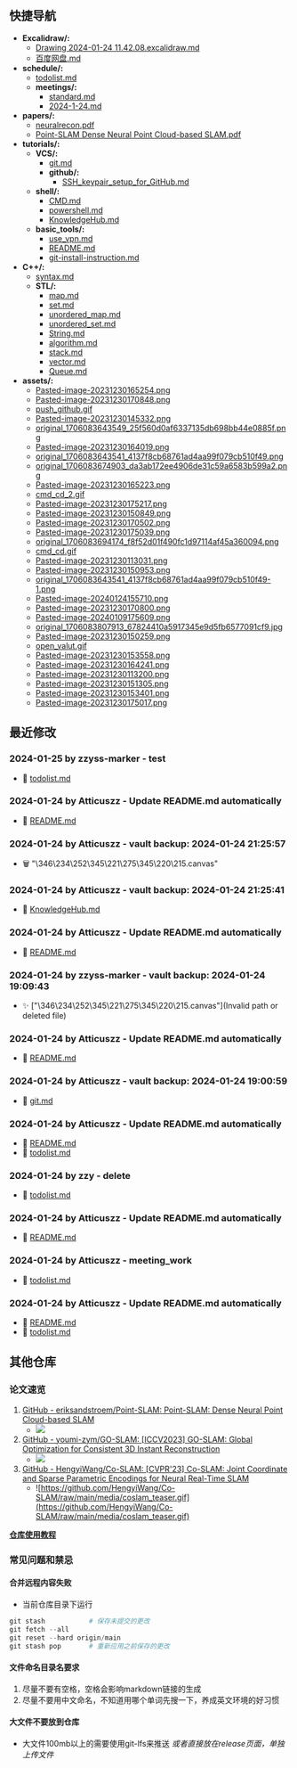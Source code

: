 ## 快捷导航

- **Excalidraw/:**
    - [Drawing 2024-01-24 11.42.08.excalidraw.md](docs/Excalidraw/Drawing%202024-01-24%2011.42.08.excalidraw.md)
  - [百度网盘.md](docs/百度网盘.md)
- **schedule/:**
    - [todolist.md](docs/schedule/todolist.md)
  - **meetings/:**
      - [standard.md](docs/schedule/meetings/standard.md)
      - [2024-1-24.md](docs/schedule/meetings/2024-1-24.md)
- **papers/:**
    - [neuralrecon.pdf](docs/papers/neuralrecon.pdf)
    - [Point-SLAM Dense Neural Point Cloud-based SLAM.pdf](docs/papers/Point-SLAM%20Dense%20Neural%20Point%20Cloud-based%20SLAM.pdf)
- **tutorials/:**
  - **VCS/:**
      - [git.md](docs/tutorials/VCS/git.md)
    - **github/:**
        - [SSH_keypair_setup_for_GitHub.md](docs/tutorials/VCS/github/SSH_keypair_setup_for_GitHub.md)
  - **shell/:**
      - [CMD.md](docs/tutorials/shell/CMD.md)
      - [powershell.md](docs/tutorials/shell/powershell.md)
    - [KnowledgeHub.md](docs/tutorials/KnowledgeHub.md)
  - **basic_tools/:**
      - [use_vpn.md](docs/tutorials/basic_tools/use_vpn.md)
      - [README.md](docs/tutorials/basic_tools/README.md)
      - [git-install-instruction.md](docs/tutorials/basic_tools/git-install-instruction.md)
- **C++/:**
    - [syntax.md](docs/C++/syntax.md)
  - **STL/:**
      - [map.md](docs/C++/STL/map.md)
      - [set.md](docs/C++/STL/set.md)
      - [unordered_map.md](docs/C++/STL/unordered_map.md)
      - [unordered_set.md](docs/C++/STL/unordered_set.md)
      - [String.md](docs/C++/STL/String.md)
      - [algorithm.md](docs/C++/STL/algorithm.md)
      - [stack.md](docs/C++/STL/stack.md)
      - [vector.md](docs/C++/STL/vector.md)
      - [Queue.md](docs/C++/STL/Queue.md)
- **assets/:**
  - [Pasted-image-20231230165254.png](assets/Pasted-image-20231230165254.png)
  - [Pasted-image-20231230170848.png](assets/Pasted-image-20231230170848.png)
  - [push_github.gif](assets/push_github.gif)
  - [Pasted-image-20231230145332.png](assets/Pasted-image-20231230145332.png)
  - [original_1706083643549_25f560d0af6337135db698bb44e0885f.png](assets/original_1706083643549_25f560d0af6337135db698bb44e0885f.png)
  - [Pasted-image-20231230164019.png](assets/Pasted-image-20231230164019.png)
  - [original_1706083643541_4137f8cb68761ad4aa99f079cb510f49.png](assets/original_1706083643541_4137f8cb68761ad4aa99f079cb510f49.png)
  - [original_1706083674903_da3ab172ee4906de31c59a6583b599a2.png](assets/original_1706083674903_da3ab172ee4906de31c59a6583b599a2.png)
  - [Pasted-image-20231230165223.png](assets/Pasted-image-20231230165223.png)
  - [cmd_cd_2.gif](assets/cmd_cd_2.gif)
  - [Pasted-image-20231230175217.png](assets/Pasted-image-20231230175217.png)
  - [Pasted-image-20231230150849.png](assets/Pasted-image-20231230150849.png)
  - [Pasted-image-20231230170502.png](assets/Pasted-image-20231230170502.png)
  - [Pasted-image-20231230175039.png](assets/Pasted-image-20231230175039.png)
  - [original_1706083694174_f8f52d01f490fc1d97114af45a360094.png](assets/original_1706083694174_f8f52d01f490fc1d97114af45a360094.png)
  - [cmd_cd.gif](assets/cmd_cd.gif)
  - [Pasted-image-20231230113031.png](assets/Pasted-image-20231230113031.png)
  - [Pasted-image-20231230150953.png](assets/Pasted-image-20231230150953.png)
  - [original_1706083643541_4137f8cb68761ad4aa99f079cb510f49-1.png](assets/original_1706083643541_4137f8cb68761ad4aa99f079cb510f49-1.png)
  - [Pasted-image-20240124155710.png](assets/Pasted-image-20240124155710.png)
  - [Pasted-image-20231230170800.png](assets/Pasted-image-20231230170800.png)
  - [Pasted-image-20240109175609.png](assets/Pasted-image-20240109175609.png)
  - [original_1706083807913_67824410a5917345e9d5fb6577091cf9.jpg](assets/original_1706083807913_67824410a5917345e9d5fb6577091cf9.jpg)
  - [Pasted-image-20231230150259.png](assets/Pasted-image-20231230150259.png)
  - [open_valut.gif](assets/open_valut.gif)
  - [Pasted-image-20231230153558.png](assets/Pasted-image-20231230153558.png)
  - [Pasted-image-20231230164241.png](assets/Pasted-image-20231230164241.png)
  - [Pasted-image-20231230113200.png](assets/Pasted-image-20231230113200.png)
  - [Pasted-image-20231230151305.png](assets/Pasted-image-20231230151305.png)
  - [Pasted-image-20231230153401.png](assets/Pasted-image-20231230153401.png)
  - [Pasted-image-20231230175017.png](assets/Pasted-image-20231230175017.png)
## 最近修改
### 2024-01-25 by zzyss-marker - test
- 🔨 [todolist.md](docs/schedule/todolist.md)
### 2024-01-24 by Atticuszz - Update README.md automatically
- 🔨 [README.md](README.md)
### 2024-01-24 by Atticuszz - vault backup: 2024-01-24 21:25:57
- 🗑️ "\346\234\252\345\221\275\345\220\215.canvas"
### 2024-01-24 by Atticuszz - vault backup: 2024-01-24 21:25:41

- 🔨 [KnowledgeHub.md](docs/tutorials/KnowledgeHub.md)
### 2024-01-24 by Atticuszz - Update README.md automatically
- 🔨 [README.md](README.md)
### 2024-01-24 by zzyss-marker - vault backup: 2024-01-24 19:09:43
- ✨ ["\346\234\252\345\221\275\345\220\215.canvas"](Invalid path or deleted file)
### 2024-01-24 by Atticuszz - Update README.md automatically
- 🔨 [README.md](README.md)
### 2024-01-24 by Atticuszz - vault backup: 2024-01-24 19:00:59

- 🔨 [git.md](docs/tutorials/VCS/git.md)

### 2024-01-24 by Atticuszz - Update README.md automatically
- 🔨 [README.md](README.md)
- 🔨 [todolist.md](docs/schedule/todolist.md)

### 2024-01-24 by zzy - delete

- 🔨 [todolist.md](docs/schedule/todolist.md)
### 2024-01-24 by Atticuszz - Update README.md automatically
- 🔨 [README.md](README.md)
### 2024-01-24 by Atticuszz - meeting_work

- 🔨 [todolist.md](docs/schedule/todolist.md)

### 2024-01-24 by Atticuszz - Update README.md automatically
- 🔨 [README.md](README.md)
- 🔨 [todolist.md](docs/schedule/todolist.md)

## 其他仓库

### 论文速览

1. [GitHub - eriksandstroem/Point-SLAM: Point-SLAM: Dense Neural Point Cloud-based SLAM](https://github.com/eriksandstroem/Point-SLAM)
   - ![](https://github.com/eriksandstroem/Point-SLAM/raw/main/media/office_4.gif)
2. [GitHub - youmi-zym/GO-SLAM: [ICCV2023] GO-SLAM: Global Optimization for Consistent 3D Instant Reconstruction](https://github.com/youmi-zym/GO-SLAM)
   - ![](https://github.com/youmi-zym/GO-SLAM/raw/main/images/comparison.png)
3. [GitHub - HengyiWang/Co-SLAM: [CVPR'23] Co-SLAM: Joint Coordinate and Sparse Parametric Encodings for Neural Real-Time SLAM](https://github.com/HengyiWang/Co-SLAM)
   - ![https://github.com/HengyiWang/Co-SLAM/raw/main/media/coslam_teaser.gif](https://github.com/HengyiWang/Co-SLAM/raw/main/media/coslam_teaser.gif)

**[仓库使用教程](docs/tutorials/KnowledgeHub)**

### 常见问题和禁忌

#### 合并远程内容失败

- 当前仓库目录下运行

```PowerShell
git stash           # 保存未提交的更改
git fetch --all
git reset --hard origin/main
git stash pop       # 重新应用之前保存的更改
```

#### 文件命名目录名要求

1. 尽量不要有空格，空格会影响markdown链接的生成
2. 尽量不要用中文命名，不知道用哪个单词先搜一下，养成英文环境的好习惯

#### 大文件不要放到仓库

- 大文件100mb以上的需要使用git-lfs来推送 _或者直接放在release页面，单独上传文件_
